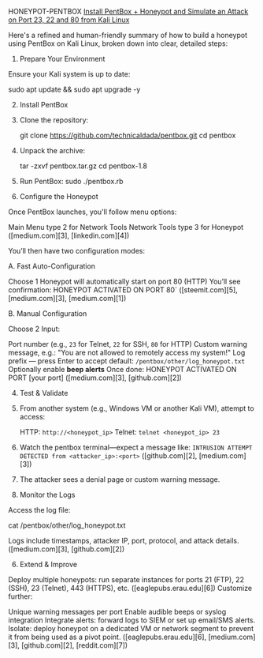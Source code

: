  HONEYPOT-PENTBOX
[Install PentBox + Honeypot and Simulate an Attack on Port 23, 22 and 80 from Kali Linux](https://www.youtube.com/watch?v=Km7OZKjTveA&utm_source=chatgpt.com)

Here's a refined and human-friendly summary of how to build a honeypot using PentBox on Kali Linux, broken down into clear, detailed steps:



 1.  Prepare Your Environment

Ensure your Kali system is up to date:

  
  sudo apt update && sudo apt upgrade -y
  


 2.  Install PentBox

1. Clone the repository:

   git clone https://github.com/technicaldada/pentbox.git
   cd pentbox
   
2. Unpack the archive:

   tar -zxvf pentbox.tar.gz
   cd pentbox-1.8
   
3. Run PentBox:
   sudo ./pentbox.rb


 3.  Configure the Honeypot

Once PentBox launches, you'll follow menu options:

Main Menu  type 2 for Network Tools
  Network Tools  type 3 for Honeypot ([medium.com][3], [linkedin.com][4])

You’ll then have two configuration modes:

 A. Fast Auto-Configuration

 Choose 1
 Honeypot will automatically start on port 80 (HTTP)
 You’ll see confirmation:
  HONEYPOT ACTIVATED ON PORT 80` ([steemit.com][5], [medium.com][3], [medium.com][1])

 B. Manual Configuration

 Choose 2
 Input:

  Port number (e.g., `23` for Telnet, `22` for SSH, `80` for HTTP)
    Custom warning message, e.g.:
    "You are not allowed to remotely access my system!"
    Log prefix — press Enter to accept default: `/pentbox/other/log_honeypot.txt`
    Optionally enable **beep alerts**
 Once done:
  HONEYPOT ACTIVATED ON PORT [your port] ([medium.com][3], [github.com][2])



4.  Test & Validate

1. From another system (e.g., Windows VM or another Kali VM), attempt to access:

    HTTP: `http://<honeypot_ip>`
    Telnet: `telnet <honeypot_ip> 23`
2. Watch the pentbox terminal—expect a message like:
   `INTRUSION ATTEMPT DETECTED from <attacker_ip>:<port>` ([github.com][2], [medium.com][3])
3. The attacker sees a denial page or custom warning message.



 5.  Monitor the Logs

 Access the log file:

  
  cat /pentbox/other/log_honeypot.txt
  
 Logs include timestamps, attacker IP, port, protocol, and attack details. ([medium.com][3], [github.com][2])



 6. Extend & Improve

Deploy multiple honeypots: run separate instances for ports 21 (FTP), 22 (SSH), 23 (Telnet), 443 (HTTPS), etc. ([eaglepubs.erau.edu][6])
Customize further:

Unique warning messages per port
   Enable audible beeps or syslog integration
   Integrate alerts: forward logs to SIEM or set up email/SMS alerts.
Isolate: deploy honeypot on a dedicated VM or network segment to prevent it from being used as a pivot point. ([eaglepubs.erau.edu][6], [medium.com][3], [github.com][2], [reddit.com][7])

